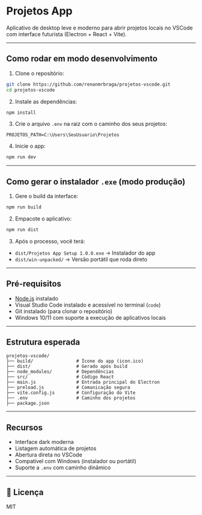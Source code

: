 
# Projetos App

Aplicativo de desktop leve e moderno para abrir projetos locais no VSCode com interface futurista (Electron + React + Vite).

---

## Como rodar em modo desenvolvimento

1. Clone o repositório:

```bash
git clone https://github.com/renanmrbraga/projetos-vscode.git
cd projetos-vscode
```

2. Instale as dependências:

```bash
npm install
```

3. Crie o arquivo `.env` na raiz com o caminho dos seus projetos:

```env
PROJETOS_PATH=C:\Users\SeuUsuario\Projetos
```

4. Inicie o app:

```bash
npm run dev
```

---

## Como gerar o instalador `.exe` (modo produção)

1. Gere o build da interface:

```bash
npm run build
```

2. Empacote o aplicativo:

```bash
npm run dist
```

3. Após o processo, você terá:

- `dist/Projetos App Setup 1.0.0.exe` → Instalador do app
- `dist/win-unpacked/` → Versão portátil que roda direto

---

## Pré-requisitos

- [Node.js](https://nodejs.org) instalado
- Visual Studio Code instalado e acessível no terminal (`code`)
- Git instalado (para clonar o repositório)
- Windows 10/11 com suporte a execução de aplicativos locais

---

## Estrutura esperada

```
projetos-vscode/
├── build/                # Ícone do app (icon.ico)
├── dist/                 # Gerado após build
├── node_modules/         # Dependências
├── src/                  # Código React
├── main.js               # Entrada principal do Electron
├── preload.js            # Comunicação segura
├── vite.config.js        # Configuração do Vite
├── .env                  # Caminho dos projetos
├── package.json
```

---

## Recursos

- Interface dark moderna
- Listagem automática de projetos
- Abertura direta no VSCode
- Compatível com Windows (instalador ou portátil)
- Suporte a `.env` com caminho dinâmico

---

## 📄 Licença

MIT
